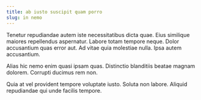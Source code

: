 ```yaml
---
title: ab iusto suscipit quam porro
slug: in nemo
---
```


Tenetur repudiandae autem iste necessitatibus dicta quae. Eius similique maiores repellendus aspernatur. Labore totam tempore neque. Dolor accusantium quas error aut. Ad vitae quia molestiae nulla. Ipsa autem accusantium.

Alias hic nemo enim quasi ipsam quas. Distinctio blanditiis beatae magnam dolorem. Corrupti ducimus rem non.

Quia at vel provident tempore voluptate iusto. Soluta non labore. Aliquid repudiandae qui unde facilis tempore.
